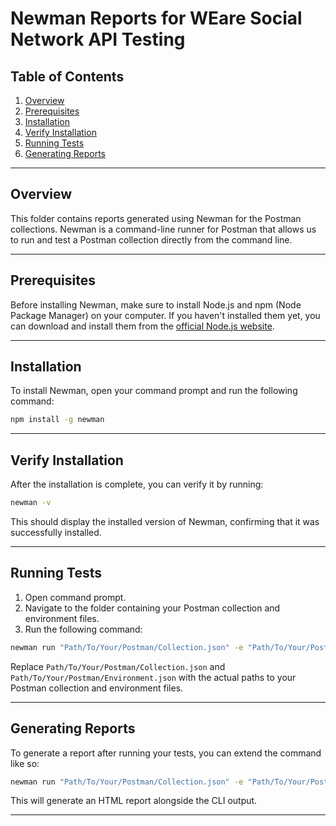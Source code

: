 # Newman Reports for WEare Social Network API Testing

## Table of Contents
1. [Overview](#overview)
2. [Prerequisites](#prerequisites)
3. [Installation](#installation)
4. [Verify Installation](#verify-installation)
5. [Running Tests](#running-tests)
6. [Generating Reports](#generating-reports)

---

## Overview
This folder contains reports generated using Newman for the Postman collections. Newman is a command-line runner for Postman that allows us to run and test a Postman collection directly from the command line.

---

## Prerequisites
Before installing Newman, make sure to install Node.js and npm (Node Package Manager) on your computer. If you haven't installed them yet, you can download and install them from the [official Node.js website](https://nodejs.org/en/download/).

---

## Installation
To install Newman, open your command prompt and run the following command:

```bash
npm install -g newman
```

---

## Verify Installation
After the installation is complete, you can verify it by running:

```bash
newman -v
```

This should display the installed version of Newman, confirming that it was successfully installed.

---

## Running Tests
1. Open command prompt.
2. Navigate to the folder containing your Postman collection and environment files.
3. Run the following command:

```bash
newman run "Path/To/Your/Postman/Collection.json" -e "Path/To/Your/Postman/Environment.json"
```

Replace `Path/To/Your/Postman/Collection.json` and `Path/To/Your/Postman/Environment.json` with the actual paths to your Postman collection and environment files.

---

## Generating Reports
To generate a report after running your tests, you can extend the command like so:

```bash
newman run "Path/To/Your/Postman/Collection.json" -e "Path/To/Your/Postman/Environment.json" --reporters=cli,htmlextra
```

This will generate an HTML report alongside the CLI output.

---
